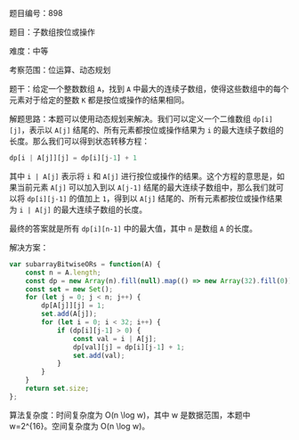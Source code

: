 题目编号：898

题目：子数组按位或操作

难度：中等

考察范围：位运算、动态规划

题干：给定一个整数数组 `A`，找到 `A` 中最大的连续子数组，使得这些数组中的每个元素对于给定的整数 `K` 都是按位或操作的结果相同。

解题思路：本题可以使用动态规划来解决。我们可以定义一个二维数组 `dp[i][j]`，表示以 `A[j]` 结尾的、所有元素都按位或操作结果为 `i` 的最大连续子数组的长度。那么我们可以得到状态转移方程：

```javascript
dp[i | A[j]][j] = dp[i][j-1] + 1
```

其中 `i | A[j]` 表示将 `i` 和 `A[j]` 进行按位或操作的结果。这个方程的意思是，如果当前元素 `A[j]` 可以加入到以 `A[j-1]` 结尾的最大连续子数组中，那么我们就可以将 `dp[i][j-1]` 的值加上 `1`，得到以 `A[j]` 结尾的、所有元素都按位或操作结果为 `i | A[j]` 的最大连续子数组的长度。

最终的答案就是所有 `dp[i][n-1]` 中的最大值，其中 `n` 是数组 `A` 的长度。

解决方案：

```javascript
var subarrayBitwiseORs = function(A) {
    const n = A.length;
    const dp = new Array(n).fill(null).map(() => new Array(32).fill(0));
    const set = new Set();
    for (let j = 0; j < n; j++) {
        dp[A[j]][j] = 1;
        set.add(A[j]);
        for (let i = 0; i < 32; i++) {
            if (dp[i][j-1] > 0) {
                const val = i | A[j];
                dp[val][j] = dp[i][j-1] + 1;
                set.add(val);
            }
        }
    }
    return set.size;
};
```

算法复杂度：时间复杂度为 O(n \log w)，其中 w 是数据范围，本题中 w=2^{16}。空间复杂度为 O(n \log w)。